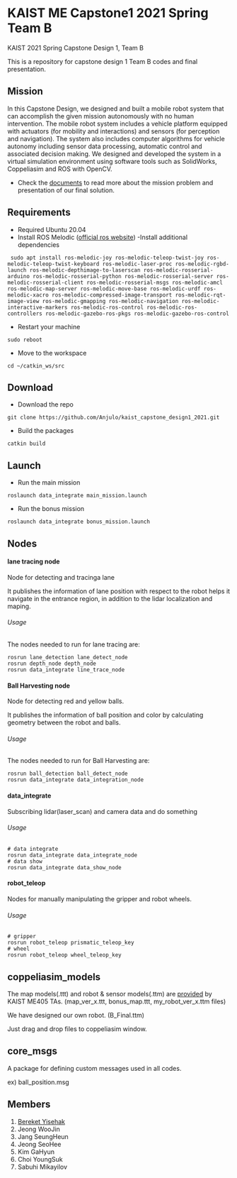 # KAIST ME Capstone1 2021 Spring Team B

KAIST 2021 Spring Capstone Design 1, Team B

This is a repository for capstone design 1 Team B codes and final presentation. 

## Mission

In this Capstone Design, we designed and built a mobile robot system that can accomplish the given mission autonomously with no human intervention. The mobile robot system includes a vehicle platform equipped with actuators (for mobility and interactions) and sensors (for perception and navigation). The system also includes computer algorithms for vehicle autonomy including sensor data processing, automatic control and associated decision making. We designed and developed the system in a virtual simulation environment using software tools such as SolidWorks, Coppeliasim and ROS with OpenCV.
- Check the [documents](https://github.com/Anjulo/kaist_capstone_design1_2021/tree/main/documents) to read more about the mission problem and presentation of our final solution.

## Requirements

- Required Ubuntu 20.04
- Install ROS Melodic ([official ros website](http://wiki.ros.org/noetic/Installation/Ubuntu))
-Install additional dependencies

```console
 sudo apt install ros-melodic-joy ros-melodic-teleop-twist-joy ros-melodic-teleop-twist-keyboard ros-melodic-laser-proc ros-melodic-rgbd-launch ros-melodic-depthimage-to-laserscan ros-melodic-rosserial-arduino ros-melodic-rosserial-python ros-melodic-rosserial-server ros-melodic-rosserial-client ros-melodic-rosserial-msgs ros-melodic-amcl ros-melodic-map-server ros-melodic-move-base ros-melodic-urdf ros-melodic-xacro ros-melodic-compressed-image-transport ros-melodic-rqt-image-view ros-melodic-gmapping ros-melodic-navigation ros-melodic-interactive-markers ros-melodic-ros-control ros-melodic-ros-controllers ros-melodic-gazebo-ros-pkgs ros-melodic-gazebo-ros-control 
```
- Restart your machine

```console
sudo reboot 
```

- Move to the workspace

 ```console
 cd ~/catkin_ws/src
 ```

## Download

- Download the repo

 ```console
git clone https://github.com/Anjulo/kaist_capstone_design1_2021.git
```

- Build the packages

 ```console
 catkin build 
 ```
## Launch

- Run the main mission 

```console
roslaunch data_integrate main_mission.launch
```

- Run the bonus mission 

```console
roslaunch data_integrate bonus_mission.launch
```
## Nodes

#### lane tracing node

Node for detecting and tracinga lane

It publishes the information of lane position with respect to the robot helps it navigate in the entrance region, in addition to the lidar localization and maping. 
###### Usage

The nodes needed to run for lane tracing are:

```console
rosrun lane_detection lane_detect_node
rosrun depth_node depth_node
rosrun data_integrate line_trace_node
```


#### Ball Harvesting node

Node for detecting red and yellow balls.

It publishes the information of ball position and color by calculating geometry between the robot and balls.

###### Usage

The nodes needed to run for Ball Harvesting are:

```console
rosrun ball_detection ball_detect_node
rosrun data_integrate data_integration_node
```

#### data_integrate

Subscribing lidar(laser_scan) and camera data and do something


###### Usage

```console
# data integrate
rosrun data_integrate data_integrate_node
# data show
rosrun data_integrate data_show_node
```

#### robot_teleop

Nodes for manually manipulating the gripper and robot wheels.

###### Usage

```console
# gripper
rosrun robot_teleop prismatic_teleop_key
# wheel
rosrun robot_teleop wheel_teleop_key
```


## coppeliasim_models

The map models(.ttt) and  robot & sensor models(.ttm) are [provided](https://github.com/anjulo/Capstone1_2021Spring) by KAIST ME405 TAs. (map_ver_x.ttt, bonus_map.ttt, my_robot_ver_x.ttm files)

We have designed our own robot. (B_Final.ttm)

Just drag and drop files to coppeliasim window.


## core_msgs

A package for defining custom messages used in all codes.

ex) ball_position.msg



## Members

1.  [Bereket Yisehak](http://github.com/Anjulo/)
2.  Jeong WooJin
3.  Jang SeungHeun
4.  Jeong SeoHee
5.  Kim GaHyun
6.  Choi YoungSuk
7.  Sabuhi Mikayilov
